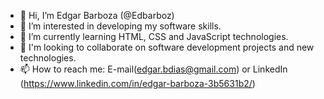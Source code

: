 - 👋 Hi, I’m Edgar Barboza (@Edbarboz)
- 👀 I’m interested in developing my software skills.
- 🌱 I’m currently learning HTML, CSS and JavaScript technologies.
- 💞️ I'm looking to collaborate on software development projects and new technologies.
- 📫 How to reach me: E-mail(edgar.bdias@gmail.com) or LinkedIn (https://www.linkedin.com/in/edgar-barboza-3b5631b2/)

<!---
Edbarboz/Edbarboz is a ✨ special ✨ repository because its `README.md` (this file) appears on your GitHub profile.
You can click the Preview link to take a look at your changes.
--->
